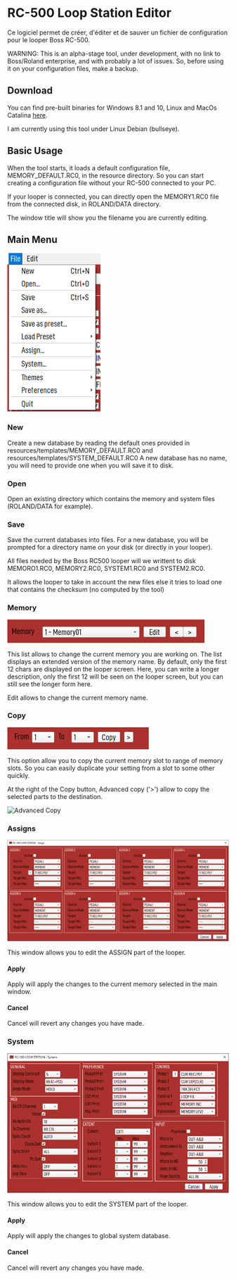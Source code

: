# RC-500 Loop Station Editor


Ce logiciel permet de créer, d'éditer et de sauver un fichier de configuration
pour le looper Boss RC-500.

WARNING: This is an alpha-stage tool, under development, with no link
to Boss/Roland enterprise, and with probably a lot of issues. So, before
using it on your configuration files, make a backup.

## Download

You can find pre-built binaries for Windows 8.1 and 10, Linux and
MacOs Catalina [here](http://simplecpp.free.fr/boss-rc500/downloads/).

I am currently using this tool under Linux Debian (bullseye).


## Basic Usage

When the tool starts, it loads a default configuration file, 
MEMORY_DEFAULT.RC0, in the resource directory.
So you can start creating a configuration file without your RC-500 
connected to your PC.

If your looper is connected, you can directly open the MEMORY1.RC0 file
from the connected disk, in ROLAND/DATA directory.

The window title will show you the filename you are currently editing.

## Main Menu

![Main Menu](../images/menu.png)

### New

Create a new database by reading the default ones provided in
resources/templates/MEMORY_DEFAULT.RC0 and resources/templates/SYSTEM_DEFAULT.RC0
A new database has no name, you will need to provide one when you
will save it to disk.

### Open

Open an existing directory which contains the memory and system
files (ROLAND/DATA for example).

### Save

Save the current databases into files.
For a new database, you will be prompted for a directory name on your
disk (or directly in your looper).

All files needed by the Boss RC500 looper will we writtent to disk
MEMORO1.RC0, MEMORY2.RC0, SYSTEM1.RC0 and  SYSTEM2.RC0.

It allows the looper to take in account the new files else it tries
to load one that contains the checksum (no computed by the tool)

### Memory

![Memory](../images/memory.png)

This list allows to change the current memory you are working on.
The list displays an extended version of the memory name. By default, only
the first 12 chars are displayed on the looper screen. Here, you can
write a longer description, only the first 12 will be seen on the looper
screen, but you can still see the longer form here.

Edit allows to change the current memory name.

### Copy

![Copy](../images/copy.png)

This option allow you to copy the current memory slot to range of memory  slots.
So you can easily duplicate your setting from a slot to some other quickly.

At the right of the Copy button, Advanced copy ('>') allow to copy the
selected parts to the destination.

![Advanced Copy](./images/copy_advanced.png)

### Assigns

![Assign](../images/assign.png)

This window allows you to edit the ASSIGN part of the looper.

#### Apply

Apply will apply the changes to the current memory selected in the main window.

#### Cancel

Cancel will revert any changes you have made.

### System

![System](../images/system.png)

This window allows you to edit the SYSTEM part of the looper.

#### Apply 

Apply will apply the changes to global system database.

#### Cancel

Cancel will revert any changes you have made.
